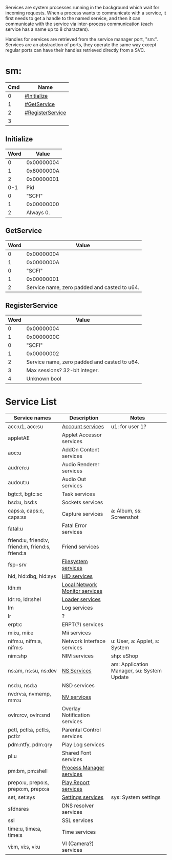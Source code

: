 Services are system processes running in the background which wait for
incoming requests. When a process wants to communicate with a service,
it first needs to get a handle to the named service, and then it can
communicate with the service via inter-process communication (each
service has a name up to 8 characters).

Handles for services are retrieved from the service manager port, "sm:".
Services are an abstraction of ports, they operate the same way except
regular ports can have their handles retrieved directly from a SVC.

# sm:

| Cmd | Name                                             |
| --- | ------------------------------------------------ |
| 0   | [\#Initialize](#Initialize "wikilink")           |
| 1   | [\#GetService](#GetService "wikilink")           |
| 2   | [\#RegisterService](#RegisterService "wikilink") |
| 3   |                                                  |

## Initialize

| Word | Value      |
| ---- | ---------- |
| 0    | 0x00000004 |
| 1    | 0x8000000A |
| 2    | 0x00000001 |
| 0-1  | Pid        |
| 0    | "SCFI"     |
| 1    | 0x00000000 |
| 2    | Always 0.  |

## GetService

| Word | Value                                        |
| ---- | -------------------------------------------- |
| 0    | 0x00000004                                   |
| 1    | 0x0000000A                                   |
| 0    | "SCFI"                                       |
| 1    | 0x00000001                                   |
| 2    | Service name, zero padded and casted to u64. |

## RegisterService

| Word | Value                                        |
| ---- | -------------------------------------------- |
| 0    | 0x00000004                                   |
| 1    | 0x0000000C                                   |
| 0    | "SCFI"                                       |
| 1    | 0x00000002                                   |
| 2    | Service name, zero padded and casted to u64. |
| 3    | Max sessions? 32-bit integer.                |
| 4    | Unknown bool                                 |

# Service List

| Service names                                    | Description                                                                          | Notes                                      |
| ------------------------------------------------ | ------------------------------------------------------------------------------------ | ------------------------------------------ |
| acc:u1, acc:su                                   | [Account services](Account%20services.md "wikilink")                                 | u1: for user 1?                            |
| appletAE                                         | Applet Accessor services                                                             |                                            |
| aoc:u                                            | AddOn Content services                                                               |                                            |
| audren:u                                         | Audio Renderer services                                                              |                                            |
| audout:u                                         | Audio Out services                                                                   |                                            |
| bgtc:t, bgtc:sc                                  | Task services                                                                        |                                            |
| bsd:u, bsd:s                                     | Sockets services                                                                     |                                            |
| caps:a, caps:c, caps:ss                          | Capture services                                                                     | a: Album, ss: Screenshot                   |
| fatal:u                                          | Fatal Error services                                                                 |                                            |
| friend:u, friend:v, friend:m, friend:s, friend:a | Friend services                                                                      |                                            |
| fsp-srv                                          | [Filesystem services](Filesystem%20services.md "wikilink")                           |                                            |
| hid, hid:dbg, hid:sys                            | [HID services](HID%20services.md "wikilink")                                         |                                            |
| ldn:m                                            | [Local Network Monitor services](Local%20Network%20Monitor%20services.md "wikilink") |                                            |
| ldr:ro, ldr:shel                                 | [Loader services](Loader%20services.md "wikilink")                                   |                                            |
| lm                                               | Log services                                                                         |                                            |
| lr                                               | ?                                                                                    |                                            |
| erpt:c                                           | ERPT(?) services                                                                     |                                            |
| mii:u, mii:e                                     | Mii services                                                                         |                                            |
| nifm:u, nifm:a, nifm:s                           | Network Interface services                                                           | u: User, a: Applet, s: System              |
| nim:shp                                          | NIM services                                                                         | shp: eShop                                 |
| ns:am, ns:su, ns:dev                             | [NS Services](NS%20Services.md "wikilink")                                           | am: Application Manager, su: System Update |
| nsd:u, nsd:a                                     | NSD services                                                                         |                                            |
| nvdrv:a, nvmemp, mm:u                            | [NV services](NV%20services.md "wikilink")                                           |                                            |
| ovln:rcv, ovln:snd                               | Overlay Notification services                                                        |                                            |
| pctl, pctl:a, pctl:s, pctl:r                     | Parental Control services                                                            |                                            |
| pdm:ntfy, pdm:qry                                | Play Log services                                                                    |                                            |
| pl:u                                             | Shared Font services                                                                 |                                            |
| pm:bm, pm:shell                                  | [Process Manager services](Process%20Manager%20services.md "wikilink")               |                                            |
| prepo:u, prepo:s, prepo:m, prepo:a               | [Play Report services](Play%20Report%20services.md "wikilink")                       |                                            |
| set, set:sys                                     | [Settings services](Settings%20services.md "wikilink")                               | sys: System settings                       |
| sfdnsres                                         | DNS resolver services                                                                |                                            |
| ssl                                              | SSL services                                                                         |                                            |
| time:u, time:a, time:s                           | Time services                                                                        |                                            |
| vi:m, vi:s, vi:u                                 | VI (Camera?) services                                                                |                                            |
